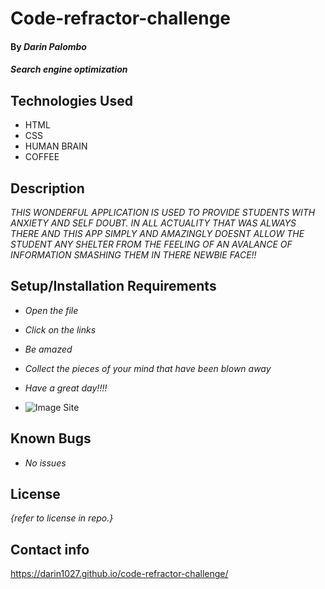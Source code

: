 # Code-refractor-challenge

#### By _**Darin Palombo**_

#### _Search engine optimization_

## Technologies Used

- HTML
- CSS
- HUMAN BRAIN
- COFFEE

## Description

_THIS WONDERFUL APPLICATION IS USED TO PROVIDE STUDENTS WITH ANXIETY AND SELF DOUBT. IN ALL ACTUALITY THAT WAS ALWAYS THERE AND THIS APP SIMPLY AND AMAZINGLY DOESNT ALLOW THE STUDENT ANY SHELTER FROM THE FEELING OF AN AVALANCE OF INFORMATION SMASHING THEM IN THERE NEWBIE FACE!!_

## Setup/Installation Requirements

- _Open the file_
- _Click on the links_
- _Be amazed_
- _Collect the pieces of your mind that have been blown away_
- _Have a great day!!!!_

- ![Image Site](assets/images/darin1027.github.io_code-refractor-challenge_.png)

## Known Bugs

- _No issues_

## License

_{refer to license in repo.}_

## Contact info

https://darin1027.github.io/code-refractor-challenge/
